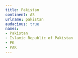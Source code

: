 ```yaml
---
title: Pakistan
continent: AS
urlname: pakistan
audacious: true
names:
- Pakistan
- Islamic Republic of Pakistan
- PK
- PAK
---
```


